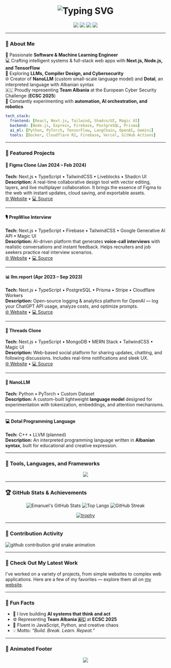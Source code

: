 <h1 align="center">
  <img src="https://readme-typing-svg.herokuapp.com?font=JetBrains+Mono&size=28&pause=1000&color=00F5D4&center=true&vCenter=true&width=600&lines=Hey+there+👋+I'm+Emanuel+Dervishi!;Full-Stack+Engineer+%7C+ML+Developer+%7C+Cybersecurity+Enthusiast" alt="Typing SVG" />
</h1>

<!-- 🌍 Social Links -->
<p align="center">
  <a href="https://www.linkedin.com/in/emanuel-dervishi/"><img src="https://img.shields.io/badge/LinkedIn-blue?logo=linkedin&logoColor=white" /></a>
  <a href="mailto:vikshelby2@gmail.com"><img src="https://img.shields.io/badge/Email-D14836?logo=gmail&logoColor=white" /></a>
  <a href="https://imemanuel.vercel.app/"><img src="https://img.shields.io/badge/Portfolio-000000?logo=vercel&logoColor=white" /></a>
  <a href="https://github.com/emanuelvictordervishi"><img src="https://img.shields.io/github/followers/emanuelvictordervishi?label=Follow&style=social" /></a>
</p>

---

### 🧠 About Me

🚀 Passionate **Software & Machine Learning Engineer**  
💻 Crafting intelligent systems & full-stack web apps with **Next.js, Node.js, and TensorFlow**  
🧩 Exploring **LLMs, Compiler Design, and Cybersecurity**  
🌐 Creator of **NanoLLM** (custom small-scale language model) and **Dotal**, an interpreted language with Albanian syntax  
🇦🇱 Proudly representing **Team Albania** at the European Cyber Security Challenge (**ECSC 2025**)  
🧰 Constantly experimenting with **automation, AI orchestration, and robotics**  

```yaml
tech_stack:
  frontend: [React, Next.js, Tailwind, Shadcn/UI, Magic UI]
  backend: [Node.js, Express, Firebase, PostgreSQL, Prisma]
  ai_ml: [Python, PyTorch, TensorFlow, LangChain, OpenAI, Gemini]
  tools: [Docker, Cloudflare R2, Firebase, Vercel, GitHub Actions]
```

---

### 🚀 Featured Projects

#### 🧩 Figma Clone (Jan 2024 – Feb 2024)
**Tech:** Next.js • TypeScript • TailwindCSS • Liveblocks • Shadcn UI  
**Description:** A real-time collaborative design tool with vector editing, layers, and live multiplayer collaboration. It brings the essence of Figma to the web with instant updates, cloud saving, and exportable assets.  
[🌐 Website](#) • [💻 Source](#)

---

#### 🎙️ PrepWise Interview
**Tech:** Next.js • TypeScript • Firebase • TailwindCSS • Google Generative AI API • Magic UI  
**Description:** AI-driven platform that generates **voice-call interviews** with realistic conversations and instant feedback. Helps recruiters and job seekers practice real interview scenarios.  
[🌐 Website](#) • [💻 Source](#)

---

#### 📊 llm.report (Apr 2023 – Sep 2023)
**Tech:** Next.js • TypeScript • PostgreSQL • Prisma • Stripe • Cloudflare Workers  
**Description:** Open-source logging & analytics platform for OpenAI — log your ChatGPT API usage, analyze costs, and optimize prompts.  
[🌐 Website](#) • [💻 Source](#)

---

#### 💬 Threads Clone
**Tech:** Next.js • TypeScript • MongoDB • MERN Stack • TailwindCSS • Magic UI  
**Description:** Web-based social platform for sharing updates, chatting, and following discussions. Includes real-time notifications and sleek UX.  
[🌐 Website](#) • [💻 Source](#)

---

#### 🧠 NanoLLM
**Tech:** Python • PyTorch • Custom Dataset  
**Description:** A custom-built lightweight **language model** designed for experimentation with tokenization, embeddings, and attention mechanisms.

---

#### 💻 Dotal Programming Language
**Tech:** C++ • LLVM (planned)  
**Description:** An interpreted programming language written in **Albanian syntax**, built for educational and creative expression.  

---

### 🧰 Tools, Languages, and Frameworks

<p align="center">
  <img src="https://skillicons.dev/icons?i=react,nextjs,typescript,tailwind,python,fastapi,tensorflow,pytorch,docker,firebase,git,github,vercel,linux,cpp,arch" />
</p>

---

### 🏆 GitHub Stats & Achievements

<div align="center">
  
  ![Emanuel's GitHub Stats](https://github-readme-stats.vercel.app/api?username=emanuelvictordervishi&show_icons=true&theme=tokyonight&hide_border=true)
  ![Top Langs](https://github-readme-stats.vercel.app/api/top-langs/?username=emanuelvictordervishi&layout=compact&theme=tokyonight&hide_border=true)
  ![GitHub Streak](https://streak-stats.demolab.com/?user=emanuelvictordervishi&theme=tokyonight&hide_border=true)

  [![trophy](https://github-profile-trophy.vercel.app/?username=emanuelvictordervishi&theme=tokyonight)](https://github.com/ryo-ma/github-profile-trophy)

</div>

---

### 🐍 Contribution Activity

<picture>
  <source media="(prefers-color-scheme: dark)" srcset="https://raw.githubusercontent.com/emanuelvictordervishi/emanuelvictordervishi/output/github-contribution-grid-snake-dark.svg">
  <source media="(prefers-color-scheme: light)" srcset="https://raw.githubusercontent.com/emanuelvictordervishi/emanuelvictordervishi/output/github-contribution-grid-snake.svg">
  <img alt="github contribution grid snake animation" src="https://raw.githubusercontent.com/emanuelvictordervishi/emanuelvictordervishi/output/github-contribution-grid-snake.svg">
</picture>

---

### 🧩 Check Out My Latest Work

I've worked on a variety of projects, from simple websites to complex web applications. Here are a few of my favorites — explore them all on [my website](https://imemanuel.vercel.app/).

---

### 🧠 Fun Facts

- 🧩 I love building **AI systems that think and act**  
- ⚙️ Representing **Team Albania 🇦🇱** at **ECSC 2025**  
- 💬 Fluent in JavaScript, Python, and creative chaos  
- 💡 Motto: *“Build. Break. Learn. Repeat.”*

---

### 🪩 Animated Footer

<p align="center">
  <img src="https://readme-typing-svg.herokuapp.com?font=JetBrains+Mono&size=22&pause=1000&color=00F5D4&center=true&vCenter=true&width=600&lines=Let's+Collaborate+on+AI,+Full-Stack+Projects,+and+Cybersecurity!;Always+Learning,+Always+Building+💡" />
</p>


